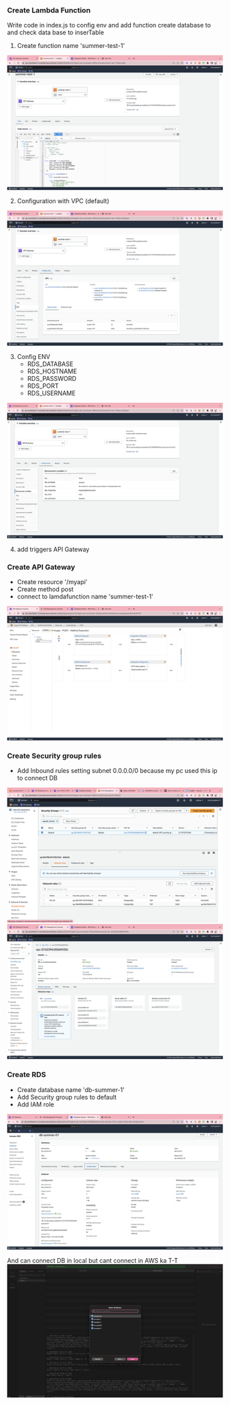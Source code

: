 ### Create Lambda Function

Write code in index.js to config env and add function create database to and check data base to inserTable

1. Create function name 'summer-test-1'
<img src="image/AWSlambda.png">

2. Configuration with VPC (default)
<img src="image/VpcLambda.png">

3. Config ENV 
     * RDS_DATABASE
     * RDS_HOSTNAME
     * RDS_PASSWORD
     * RDS_PORT
     * RDS_USERNAME	
<img src="image/ConfigLambda.png">

4. add triggers API Gateway


### Create API Gateway
* Create resource '/myapi'
* Create method post
* connect to lamdafunction name 'summer-test-1'
<img src="image/APIGateway.png">

### Create Security group rules
* Add Inbound rules setting subnet 0.0.0.0/0 because my pc used this ip to connect DB
<img src="image/SecurityGroups.png">
<img src="image/YoutVPC.png">

### Create RDS

* Create database name 'db-summer-1'
* Add Security group rules to default 
* Add IAM role

<img src="image/ConfigRDS.png">

And can connect DB in local but cant connect in AWS ka T-T
<img src="image/TablePlus.png">


